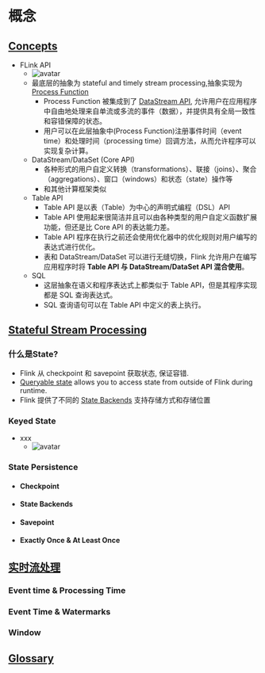 # 概念

## [Concepts](https://ci.apache.org/projects/flink/flink-docs-release-1.12/zh/concepts/index.html)

- FLink API
    - ![avatar](https://ci.apache.org/projects/flink/flink-docs-release-1.12/fig/levels_of_abstraction.svg)
    - 最底层的抽象为 stateful and timely stream
      processing,抽象实现为[ Process Function](https://ci.apache.org/projects/flink/flink-docs-release-1.12/dev/stream/operators/process_function.html)
        - Process Function
          被集成到了 [DataStream API](https://ci.apache.org/projects/flink/flink-docs-release-1.12/dev/datastream_api.html),
          允许用户在应用程序中自由地处理来自单流或多流的事件（数据），并提供具有全局一致性和容错保障的状态。
        - 用户可以在此层抽象中(Process Function)注册事件时间（event time）和处理时间（processing time）回调方法，从而允许程序可以实现复杂计算。
    - DataStream/DataSet (Core API)
        - 各种形式的用户自定义转换（transformations）、联接（joins）、聚合（aggregations）、窗口（windows）和状态（state）操作等
        - 和其他计算框架类似
    - Table API
        - Table API 是以表（Table）为中心的声明式编程（DSL）API
        - Table API 使用起来很简洁并且可以由各种类型的用户自定义函数扩展功能，但还是比 Core API 的表达能力差。
        - Table API 程序在执行之前还会使用优化器中的优化规则对用户编写的表达式进行优化。
        - 表和 DataStream/DataSet 可以进行无缝切换，Flink 允许用户在编写应用程序时将 **Table API 与 DataStream/DataSet API 混合使用**。
    - SQL
        - 这层抽象在语义和程序表达式上都类似于 Table API，但是其程序实现都是 SQL 查询表达式。
        - SQL 查询语句可以在 Table API 中定义的表上执行。

## [Stateful Stream Processing](https://ci.apache.org/projects/flink/flink-docs-release-1.12/zh/concepts/stateful-stream-processing.html)

### 什么是State?

- Flink 从 checkpoint 和 savepoint 获取状态, 保证容错.
- [Queryable state](https://ci.apache.org/projects/flink/flink-docs-release-1.12/dev/stream/state/queryable_state.html)
  allows you to access state from outside of Flink during runtime.
- Flink
  提供了不同的 [State Backends](https://ci.apache.org/projects/flink/flink-docs-release-1.12/zh/ops/state/state_backends.html)
  支持存储方式和存储位置

### Keyed State

- xxx
    - ![avatar](https://ci.apache.org/projects/flink/flink-docs-release-1.12/fig/state_partitioning.svg)

### State Persistence

- #### Checkpoint

- #### State Backends

- #### Savepoint

- #### Exactly Once & At Least Once

## [实时流处理](https://ci.apache.org/projects/flink/flink-docs-release-1.12/concepts/timely-stream-processing.html)

### Event time & Processing Time

### Event Time & Watermarks

### Window

## [Glossary](https://ci.apache.org/projects/flink/flink-docs-release-1.12/concepts/glossary.html)

